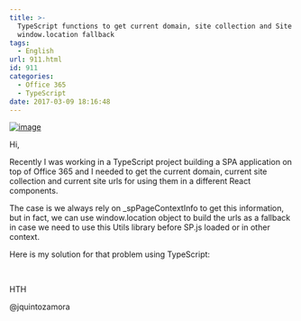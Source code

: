 ```yaml
---
title: >-
  TypeScript functions to get current domain, site collection and Site urls with
  window.location fallback
tags:
  - English
url: 911.html
id: 911
categories:
  - Office 365
  - TypeScript
date: 2017-03-09 18:16:48
---
```


[![image](https://blog.josequinto.com/wp-content/uploads/2017/03/image_thumb-2.png "image")](https://blog.josequinto.com/wp-content/uploads/2017/03/image-2.png)

Hi,

Recently I was working in a TypeScript project building a SPA application on top of Office 365 and I needed to get the current domain, current site collection and current site urls for using them in a different React components.

The case is we always rely on _spPageContextInfo to get this information, but in fact, we can use window.location object to build the urls as a fallback in case we need to use this Utils library before SP.js loaded or in other context.

Here is my solution for that problem using TypeScript:
<script src="https://gist.github.com/jquintozamora/aa3b10c08270385acaed0374cf00475a.js"></script> 

&nbsp;

HTH

@jquintozamora